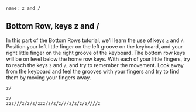 
```ngMeta
name: z and /
```

## Bottom Row, keys z and /

In this part of the Bottom Rows tutorial, we'll learn the use of keys `z` and `/`.
Position your left little finger on the left groove on the keyboard, and your right little finger on the right groove of the keyboard. The bottom row keys will be on level below the home row keys. With each of your little fingers, try to reach the keys `z` and `/`, and try to remember the movement. Look away from the keyboard and feel the grooves with your fingers and try to find them by moving your fingers away.


```trytyping
z/
```

```practicetyping
z/
zzz///z/z/z/zzz/z/z/z///z/z/z/z////z
```

